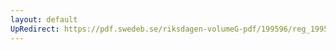 ```yaml
---
layout: default
UpRedirect: https://pdf.swedeb.se/riksdagen-volumeG-pdf/199596/reg_199596/reg_199596_0215.pdf
---
```

